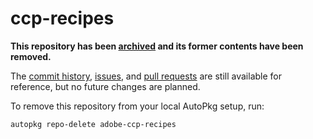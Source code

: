 # ccp-recipes

**This repository has been [archived](https://github.com/autopkg/autopkg/issues/686) and its former contents have been removed.**

The [commit history](https://github.com/autopkg/adobe-ccp-recipes/commits/master), [issues](https://github.com/autopkg/adobe-ccp-recipes/issues?q=is%3Aissue), and [pull requests](https://github.com/autopkg/adobe-ccp-recipes/pulls?q=is%3Apr) are still available for reference, but no future changes are planned.

To remove this repository from your local AutoPkg setup, run:

    autopkg repo-delete adobe-ccp-recipes
